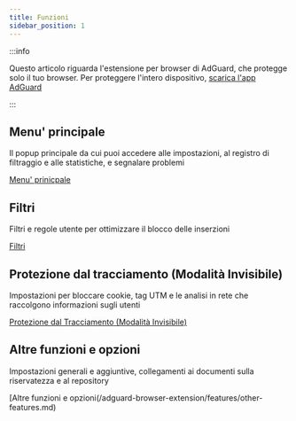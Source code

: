 ```yaml
---
title: Funzioni
sidebar_position: 1
---
```


:::info

Questo articolo riguarda l'estensione per browser di AdGuard, che protegge solo il tuo browser. Per proteggere l'intero dispositivo, [scarica l'app AdGuard](https://agrd.io/download-kb-adblock)

:::

## Menu' principale

Il popup principale da cui puoi accedere alle impostazioni, al registro di filtraggio e alle statistiche, e segnalare problemi

[Menu' prinicpale](/adguard-browser-extension/features/main-menu.md)

## Filtri

Filtri e regole utente per ottimizzare il blocco delle inserzioni

[Filtri](/adguard-browser-extension/features/filters.md)

## Protezione dal tracciamento (Modalità Invisibile)

Impostazioni per bloccare cookie, tag UTM e le analisi in rete che raccolgono informazioni sugli utenti

[Protezione dal Tracciamento (Modalità Invisibile)](/adguard-browser-extension/features/stealth-mode.md)

## Altre funzioni e opzioni

Impostazioni generali e aggiuntive, collegamenti ai documenti sulla riservatezza e al repository

[Altre funzioni e opzioni(/adguard-browser-extension/features/other-features.md)
